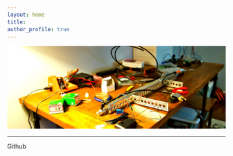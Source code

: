 ```yaml
---
layout: home
title:  
author_profile: true
---
```


![hardware-engineering](images/hardware.jpg)

---
Github



